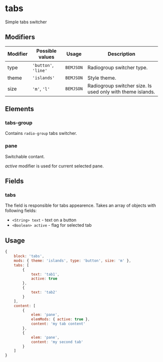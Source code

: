 # tabs

Simple tabs switcher

## Modifiers

| Modifier | Possible values | Usage | Description |
| ----------- | ------------------- | -------------------- | -------- |
| type | <code>'button'</code>, <code>'line'</code> | <code>BEMJSON</code> | Radiogroup switcher type. |
| theme | <code>'islands'</code> | <code>BEMJSON</code> | Style theme. |
| size | <code>'m'</code>, <code>'l'</code>  | <code>BEMJSON</code> | Radiogroup switcher size. Is used only with theme islands. |

## Elements
### tabs-group

Contains `radio-group` tabs switcher.

### pane

Switchable contant.

*active* modifier is used for current selected pane.

## Fields
### tabs

The field is responsible for tabs appearence.
Takes an array of objects with following fields:
*   `<String> text` - text on a button
*   `<Boolean> active` - flag for selected tab

## Usage

```javascript
{
    block: 'tabs',
    mods: { theme: 'islands', type: 'button', size: 'm' },
    tabs: [
        {
            text: 'tab1',
            active: true
        },
        {
            text: 'tab2'
        }
    ],
    content: [
        {
            elem: 'pane',
            elemMods: { active: true },
            content: 'my tab content'
        },
        {
            elem: 'pane',
            content: 'my second tab'
        }
    ]
}
```
